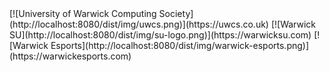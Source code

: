 <div class="logos" markdown="span">
[![University of Warwick Computing Society](http://localhost:8080/dist/img/uwcs.png)](https://uwcs.co.uk)
[![Warwick SU](http://localhost:8080/dist/img/su-logo.png)](https://warwicksu.com)
[![Warwick Esports](http://localhost:8080/dist/img/warwick-esports.png)](https://warwickesports.com)
</div>